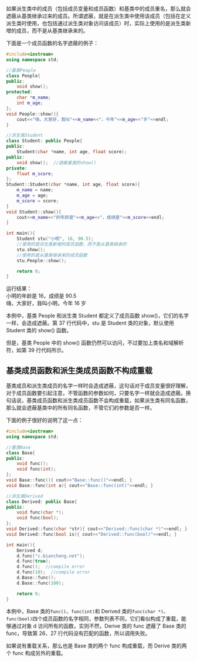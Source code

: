 如果派生类中的成员（包括成员变量和成员函数）和基类中的成员重名，那么就会遮蔽从基类继承过来的成员。所谓遮蔽，就是在派生类中使用该成员（包括在定义派生类时使用，也包括通过派生类对象访问该成员）时，实际上使用的是派生类新增的成员，而不是从基类继承来的。

下面是一个成员函数的名字遮蔽的例子：

```cpp
#include<iostream>
using namespace std;

//基类People
class People{
public:
    void show();
protected:
    char *m_name;
    int m_age;
};
void People::show(){
    cout<<"嗨，大家好，我叫"<<m_name<<"，今年"<<m_age<<"岁"<<endl;
}

//派生类Student
class Student: public People{
public:
    Student(char *name, int age, float score);
public:
    void show();  //遮蔽基类的show()
private:
    float m_score;
};
Student::Student(char *name, int age, float score){
    m_name = name;
    m_age = age;
    m_score = score;
}
void Student::show(){
    cout<<m_name<<"的年龄是"<<m_age<<"，成绩是"<<m_score<<endl;
}

int main(){
    Student stu("小明", 16, 90.5);
    //使用的是派生类新增的成员函数，而不是从基类继承的
    stu.show();
    //使用的是从基类继承来的成员函数
    stu.People::show();

    return 0;
}
```

运行结果：  
小明的年龄是 16，成绩是 90.5  
嗨，大家好，我叫小明，今年 16 岁

本例中，基类 People 和派生类 Student 都定义了成员函数 show()，它们的名字一样，会造成遮蔽。第 37 行代码中，stu 是 Student 类的对象，默认使用 Student 类的 show() 函数。

但是，基类 People 中的 show() 函数仍然可以访问，不过要加上类名和域解析符，如第 39 行代码所示。

基类成员函数和派生类成员函数不构成重载
-------------------

基类成员和派生类成员的名字一样时会造成遮蔽，这句话对于成员变量很好理解，对于成员函数要引起注意，不管函数的参数如何，只要名字一样就会造成遮蔽。换句话说，基类成员函数和派生类成员函数不会构成重载，如果派生类有同名函数，那么就会遮蔽基类中的所有同名函数，不管它们的参数是否一样。

下面的例子很好的说明了这一点：

```cpp
#include<iostream>
using namespace std;

//基类Base
class Base{
public:
    void func();
    void func(int);
};
void Base::func(){ cout<<"Base::func()"<<endl; }
void Base::func(int a){ cout<<"Base::func(int)"<<endl; }

//派生类Derived
class Derived: public Base{
public:
    void func(char *);
    void func(bool);
};
void Derived::func(char *str){ cout<<"Derived::func(char *)"<<endl; }
void Derived::func(bool is){ cout<<"Derived::func(bool)"<<endl; }

int main(){
    Derived d;
    d.func("c.biancheng.net");
    d.func(true);
    d.func();  //compile error
    d.func(10);  //compile error
    d.Base::func();
    d.Base::func(100);

    return 0;
}
```

本例中，Base 类的`func()`、`func(int)`和 Derived 类的`func(char *)`、`func(bool)`四个成员函数的名字相同，参数列表不同，它们看似构成了重载，能够通过对象 d 访问所有的函数，实则不然，Derive 类的 func 遮蔽了 Base 类的 func，导致第 26、27 行代码没有匹配的函数，所以调用失败。

如果说有重载关系，那么也是 Base 类的两个 func 构成重载，而 Derive 类的两个 func 构成另外的重载。
